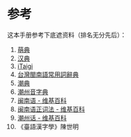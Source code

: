 # 参考

这本手册参考下底遮资料（排名无分先后）：

1. [萌典](https://www.moedict.tw/'%E7%99%BC%E7%A9%8E)
2. [汉典](https://www.zdic.net/)
3. [iTaigi](https://itaigi.tw/)
4. [台灣閩南語常用詞辭典](https://twblg.dict.edu.tw/holodict_new/default.jsp)
5. [潮典](https://www.mogher.com/)
6. [潮州音字典](http://www.czyzd.com/)
7. [闽南语 - 维基百科](https://zh.wikipedia.org/wiki/%E9%97%BD%E5%8D%97%E8%AF%AD)
8. [闽南语正词法 - 维基百科](https://zh.wikipedia.org/wiki/%E9%96%A9%E5%8D%97%E8%AA%9E%E6%AD%A3%E8%A9%9E%E6%B3%95)
9. [潮州话 - 维基百科](https://zh.wikipedia.org/wiki/%E6%BD%AE%E5%B7%9E%E8%AF%9D)
10. 《臺語漢字學》陳世明

